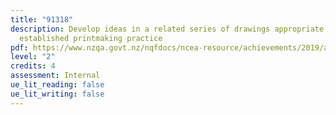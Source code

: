 ```yaml
---
title: "91318"
description: Develop ideas in a related series of drawings appropriate to
  established printmaking practice
pdf: https://www.nzqa.govt.nz/nqfdocs/ncea-resource/achievements/2019/as91318.pdf
level: "2"
credits: 4
assessment: Internal
ue_lit_reading: false
ue_lit_writing: false
---
```

